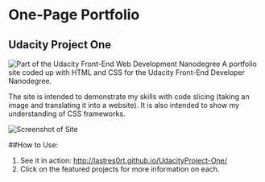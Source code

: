 # One-Page Portfolio
##  Udacity Project One

![Part of the Udacity Front-End Web Development Nanodegree](https://img.shields.io/badge/Udacity-FEND-02b3e4.svg)
A portfolio site coded up with HTML and CSS for the Udacity Front-End Developer Nanodegree.

The site is intended to demonstrate my skills with code slicing (taking an image and translating it into a website). It is also intended to show my understanding of CSS frameworks.

![Screenshot of Site](http://i.imgur.com/SkPGg5L.jpg)

##How to Use:

1. See it in action: http://lastres0rt.github.io/UdacityProject-One/
2. Click on the featured projects for more information on each.

